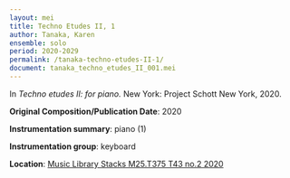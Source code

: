 ```yaml
---
layout: mei
title: Techno Etudes II, 1
author: Tanaka, Karen 
ensemble: solo
period: 2020-2029
permalink: /tanaka-techno-etudes-II-1/
document: tanaka_techno_etudes_II_001.mei
---
```


In *Techno etudes II: for piano.* New York: Project Schott New York, 2020.

**Original Composition/Publication Date**: 2020

**Instrumentation summary**: piano (1) 

**Instrumentation group**: keyboard

**Location**: <a href="https://tufts.primo.exlibrisgroup.com/permalink/01TUN_INST/1kc9gia/alma991018306187303851" target="_blank">Music Library Stacks M25.T375 T43 no.2 2020</a>
